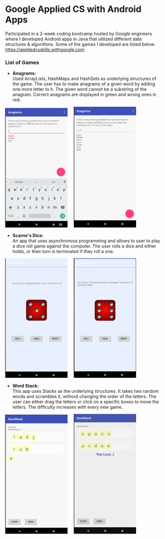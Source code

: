 # Google Applied CS with Android Apps

Participated in a 2-week coding bootcamp hosted by Google engineers where I developed Android apps in Java that utilized different data structures & algorithms. Some of the games I developed are listed below.
https://appliedcsskills.withgoogle.com

### List of Games 

* **Anagrams:**<br>
Used ArrayLists, HashMaps and HashSets as underlying structures of the game. The user has to make anagrams of a given word by adding one more letter to it. The given word cannot be a substring of the anagram. Correct anagrams are displayed in green and wrong ones in red. 

<img src="Screenshots/anagrams1.png" width=200> &nbsp;&nbsp;&nbsp;  <img src="Screenshots/anagrams2.png" width=200> 

* **Scarne's Dice:**<br>
An app that uses asynchronous programming and allows to user to play a dice roll game against the computer. The user rolls a dice and either holds, or their turn is terminated if they roll a one. 

<img src="Screenshots/dice1.png" width=200>  &nbsp;&nbsp;&nbsp;   <img src="Screenshots/dice2.png" width=200> 

* **Word Stack:**<br>
This app uses Stacks as the underlying structures. It takes two random words and scrambles it, without changing the order of the letters. The user can either drag the letters or click on a specific boxes to move the letters. The difficulty increases with every new game. 

<img src="Screenshots/stack1.png" width=200>  &nbsp;&nbsp;&nbsp;   <img src="Screenshots/stack2.png" width=200> 
